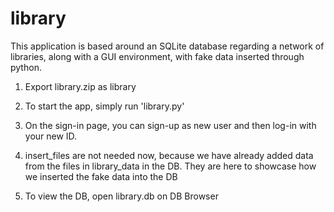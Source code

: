 # library
This application is based around an SQLite database regarding a network of libraries, along with a GUI environment, with fake data inserted through python.

1) Export library.zip as library

2) To start the app, simply run 'library.py'

3) On the sign-in page, you can sign-up as new user and then log-in with your new ID.

4) insert_files are not needed now, because we have already added data from the files in library_data in the DB. They are here to showcase how we inserted the fake data into the DB

5) To view the DB, open library.db on DB Browser
